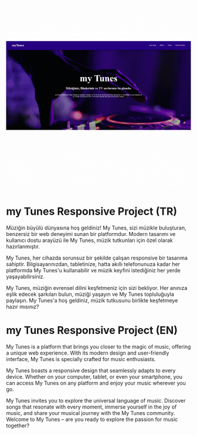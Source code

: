 <img src="./assets/img/mytunes.gif" alt="myTunes Gif">

# my Tunes Responsive Project (TR)

Müziğin büyülü dünyasına hoş geldiniz! My Tunes, sizi müzikle buluşturan, benzersiz bir web deneyimi sunan bir platformdur. Modern tasarımı ve kullanıcı dostu arayüzü ile My Tunes, müzik tutkunları için özel olarak hazırlanmıştır.

My Tunes, her cihazda sorunsuz bir şekilde çalışan responsive bir tasarıma sahiptir. Bilgisayarınızdan, tabletinize, hatta akıllı telefonunuza kadar her platformda My Tunes'u kullanabilir ve müzik keyfini istediğiniz her yerde yaşayabilirsiniz.

My Tunes, müziğin evrensel dilini keşfetmeniz için sizi bekliyor. Her anınıza eşlik edecek şarkıları bulun, müziği yaşayın ve My Tunes topluluğuyla paylaşın. My Tunes'a hoş geldiniz, müzik tutkusunu birlikte keşfetmeye hazır mısınız?

# my Tunes Responsive Project (EN)

My Tunes is a platform that brings you closer to the magic of music, offering a unique web experience. With its modern design and user-friendly interface, My Tunes is specially crafted for music enthusiasts.

My Tunes boasts a responsive design that seamlessly adapts to every device. Whether on your computer, tablet, or even your smartphone, you can access My Tunes on any platform and enjoy your music wherever you go.

My Tunes invites you to explore the universal language of music. Discover songs that resonate with every moment, immerse yourself in the joy of music, and share your musical journey with the My Tunes community. Welcome to My Tunes – are you ready to explore the passion for music together?